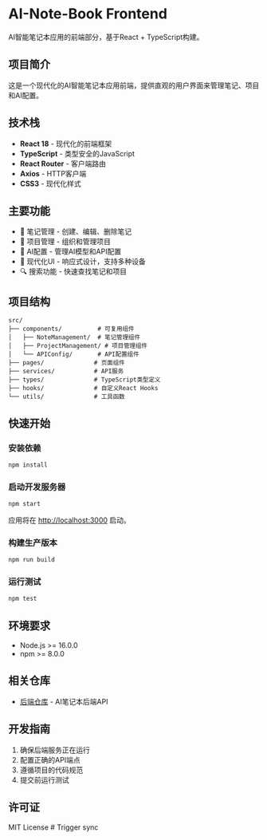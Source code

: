 # AI-Note-Book Frontend

AI智能笔记本应用的前端部分，基于React + TypeScript构建。

## 项目简介

这是一个现代化的AI智能笔记本应用前端，提供直观的用户界面来管理笔记、项目和AI配置。

## 技术栈

- **React 18** - 现代化的前端框架
- **TypeScript** - 类型安全的JavaScript
- **React Router** - 客户端路由
- **Axios** - HTTP客户端
- **CSS3** - 现代化样式

## 主要功能

- 📝 笔记管理 - 创建、编辑、删除笔记
- 📁 项目管理 - 组织和管理项目
- 🤖 AI配置 - 管理AI模型和API配置
- 🎨 现代化UI - 响应式设计，支持多种设备
- 🔍 搜索功能 - 快速查找笔记和项目

## 项目结构

```
src/
├── components/          # 可复用组件
│   ├── NoteManagement/  # 笔记管理组件
│   ├── ProjectManagement/ # 项目管理组件
│   └── APIConfig/       # API配置组件
├── pages/              # 页面组件
├── services/           # API服务
├── types/              # TypeScript类型定义
├── hooks/              # 自定义React Hooks
└── utils/              # 工具函数
```

## 快速开始

### 安装依赖

```bash
npm install
```

### 启动开发服务器

```bash
npm start
```

应用将在 [http://localhost:3000](http://localhost:3000) 启动。

### 构建生产版本

```bash
npm run build
```

### 运行测试

```bash
npm test
```

## 环境要求

- Node.js >= 16.0.0
- npm >= 8.0.0

## 相关仓库

- [后端仓库](https://github.com/xuanjsh95/AI-notebook) - AI笔记本后端API

## 开发指南

1. 确保后端服务正在运行
2. 配置正确的API端点
3. 遵循项目的代码规范
4. 提交前运行测试

## 许可证

MIT License
#   T r i g g e r   s y n c  
 